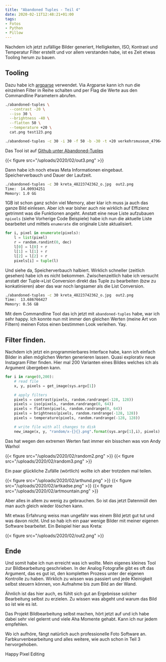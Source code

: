 ```yaml
---
title: "Abandoned Tuples - Teil 4"
date: 2020-02-11T12:48:21+01:00
tags:
- Fotos
- Python
- Pillow
---
```


Nachdem ich jetzt zufällige Bilder generiert, Helligkeiten, ISO, Kontrast und
Temperatur Filter erstellt und vor allem verstanden habe, ist es Zeit etwas
Tooling herum zu bauen.

## Tooling

Dazu habe ich [argparse](https://docs.python.org/3/library/argparse.html)
verwendet. Via Argparse kann ich nun die einzelnen Filter in Reihe schalten
und per Flag die Werte aus den Commandline Parametern abrufen.

<!--more-->

``` bash
./abandoned-tuples \
  --contrast -20 \
  --iso 30 \
  --brightness -40 \
  --flatten 50 \
  --temperature +20 \
  cat.png test123.png

./abandoned-tuples -c 30 -i 30 -f 50 -b -30 -t +20 verkehrsmuseum_47964855892_o.jpg  out3.png
```

Das Tool ist auf [Github unter Abandoned-Tuples](https://github.com/noqqe/abandoned-tuples)

{{< figure src="/uploads/2020/02/out3.png" >}}

Dann habe ich noch etwas Meta Informationen eingebaut. Speicherverbauch und Dauer der
Laufzeit.

``` bash
./abandoned-tuples -c 30 kreta_48223742362_o.jpg  out2.png
Time:  14.00934251
Memory: 1.0 GG
```

1GB ist schon ganz schön viel Memory, aber klar ich muss ja auch das ganze
Bild einlesen. Aber ich war bisher auch nie wirklich auf Effizienz getrimmt
was die Funktionen angeht. Anstatt eine neue Liste aufzubauen `npixels`
(siehe Vorherige Code Beispiele) habe ich nun die aktuelle Liste bearbeitet
und mittels `enumerate` die originale Liste aktualisiert.

```python
for i, pixel in enumerate(pixels):
    l = list(pixel)
    r = random.randint(0, dec)
    l[0] = l[0] + r
    l[1] = l[1] + r
    l[2] = l[2] + r
    pixels[i] = tuple(l)
```

Und siehe da, Speicherverbauch halbiert. Wirklich schneller (zeitlich
gesehen) habe ich es nicht bekommen. Zwischenzeitlich habe ich versucht
anstatt der Tuple->List Conversion direkt das Tuple zu bearbeiten (bzw zu
konkatinieren) aber das war noch langsamer als die List Conversion.

``` bash
./abandoned-tuples -c 30 kreta_48223742362_o.jpg  out2.png
Time:  13.686766427
Memory: 0.56 GB
```

Mit dem Commandline Tool das ich jetzt mit `abandoned-tuples` habe, war ich
sehr happy. Ich konnte nun mit immer den gleichen Werten (meine Art von
Filtern) meinen Fotos einen bestimmen Look verleihen. Yay.

## Filter finden.

Nachdem ich jetzt ein programmierbares Interface habe, kann ich einfach
Bilder in allen möglichen Werten generieren lassen. Quasi explorativ neue
Instagram Filter finden. Hier mal 200 Varianten
eines Bildes welches ich als Argument übergeben kann.

```python
for i in range(0,200):
    # read file
    x, y, pixels = get_image(sys.argv[1])

    # apply filters
    pixels = contrast(pixels, random.randrange(-128, 128))
    pixels = iso(pixels, random.randrange(0, 64))
    pixels = flatten(pixels, random.randrange(0, 64))
    pixels = brightness(pixels, random.randrange(-128, 128))
    pixels = temperature(pixels, random.randrange(-128, 128))

    # write file with all changes to disk
    new_image(x, y, "random/x-{}{}.png".format(sys.argv[1],i), pixels)
```

Das hat wegen den extremen Werten fast immer ein bisschen was von Andy Warhol

{{< figure src="/uploads/2020/02/random2.png" >}}
{{< figure src="/uploads/2020/02/random3.png" >}}

Ein paar glückliche Zufälle (wörtlich) wollte ich aber trotzdem mal teilen.

{{< figure src="/uploads/2020/02/arthund.png" >}}
{{< figure src="/uploads/2020/02/artkadse.png" >}}
{{< figure src="/uploads/2020/02/artmountain.png" >}}

Aber alles in allem zu wenig zu gebrauchen. So ist das jetzt
Datenmüll den man auch gleich wieder löschen kann.

Mit etwas Erfahrung weiss man ungefähr was einem Bild jetzt gut tut und was
davon nicht. Und so hab ich ein paar wenige Bilder mit meiner eigenen
Software bearbeitet. Ein Beispiel hier aus Kreta:

{{< figure src="/uploads/2020/02/out2.png" >}}

## Ende

Und somit habe ich nun erreicht was ich wollte. Mein eigenes kleines Tool zur
Bildbearbeitung geschrieben. In der Analog Fotografie gibt es oft das
Argument, das es gut ist, den kompletten Prozess unter der eigenen
Kontrolle zu haben. Wirklich zu wissen was passiert und jede Kleinigkeit
selbst steuern können, von Aufnahme bis zum Bild an der Wand.

Ähnlich ist das hier auch, es fühlt sich gut an Ergebnisse solcher
Bearbeitung selbst zu erzielen. Zu wissen was abgeht und warum das Bild so
ist wie es ist.

Das Projekt Bildbearbeitung selbst machen, hört jetzt auf und ich habe dabei
sehr viel gelernt und viele Aha Momente gehabt. Kann ich nur jedem empfehlen.

Wo ich aufhöre, fängt natürlich auch professionelle Foto Software an.
Farbkurvenbearbeitung und alles weitere, wie auch schon in Teil
3 hervorgehoben.

Happy Pixel Editing
